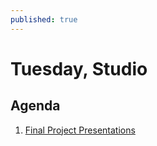 ```yaml
---
published: true
---
```

# Tuesday, Studio

## Agenda
1. [Final Project Presentations](https://docs.google.com/document/d/1TK5Zl_JNUTyqtywmyPBU79xC6FC_tuHIo0U6Vl_5wlQ/edit?usp=sharing)



